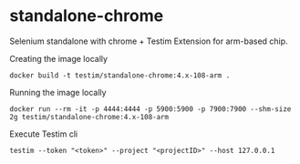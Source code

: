 # standalone-chrome
Selenium standalone with chrome + Testim Extension for arm-based chip.

Creating the image locally
```
docker build -t testim/standalone-chrome:4.x-108-arm .
```

Running the image locally
```
docker run --rm -it -p 4444:4444 -p 5900:5900 -p 7900:7900 --shm-size 2g testim/standalone-chrome:4.x-108-arm
```

Execute Testim cli
```
testim --token "<token>" --project "<projectID>" --host 127.0.0.1
```
